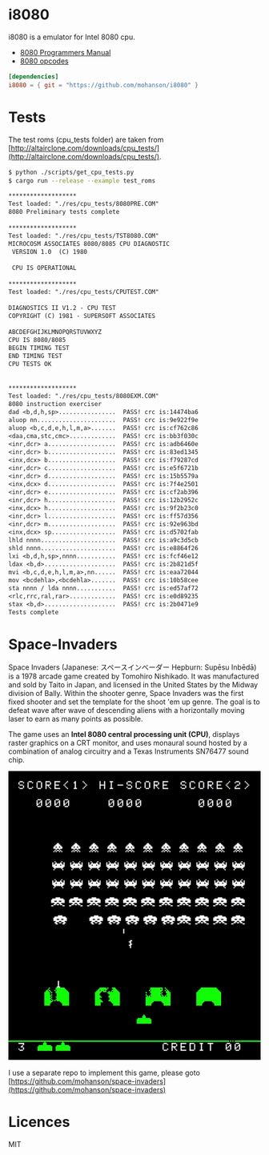 # i8080

i8080 is a emulator for Intel 8080 cpu.

- [8080 Programmers Manual](http://altairclone.com/downloads/manuals/8080%20Programmers%20Manual.pdf)
- [8080 opcodes](http://pastraiser.com/cpu/i8080/i8080_opcodes.html)

```toml
[dependencies]
i8080 = { git = "https://github.com/mohanson/i8080" }
```

# Tests

The test roms (cpu_tests folder) are taken from [http://altairclone.com/downloads/cpu_tests/](http://altairclone.com/downloads/cpu_tests/).

```sh
$ python ./scripts/get_cpu_tests.py
$ cargo run --release --example test_roms
```

```text
*******************
Test loaded: "./res/cpu_tests/8080PRE.COM"
8080 Preliminary tests complete

*******************
Test loaded: "./res/cpu_tests/TST8080.COM"
MICROCOSM ASSOCIATES 8080/8085 CPU DIAGNOSTIC
 VERSION 1.0  (C) 1980

 CPU IS OPERATIONAL

*******************
Test loaded: "./res/cpu_tests/CPUTEST.COM"

DIAGNOSTICS II V1.2 - CPU TEST
COPYRIGHT (C) 1981 - SUPERSOFT ASSOCIATES

ABCDEFGHIJKLMNOPQRSTUVWXYZ
CPU IS 8080/8085
BEGIN TIMING TEST
END TIMING TEST
CPU TESTS OK


*******************
Test loaded: "./res/cpu_tests/8080EXM.COM"
8080 instruction exerciser
dad <b,d,h,sp>................  PASS! crc is:14474ba6
aluop nn......................  PASS! crc is:9e922f9e
aluop <b,c,d,e,h,l,m,a>.......  PASS! crc is:cf762c86
<daa,cma,stc,cmc>.............  PASS! crc is:bb3f030c
<inr,dcr> a...................  PASS! crc is:adb6460e
<inr,dcr> b...................  PASS! crc is:83ed1345
<inx,dcx> b...................  PASS! crc is:f79287cd
<inr,dcr> c...................  PASS! crc is:e5f6721b
<inr,dcr> d...................  PASS! crc is:15b5579a
<inx,dcx> d...................  PASS! crc is:7f4e2501
<inr,dcr> e...................  PASS! crc is:cf2ab396
<inr,dcr> h...................  PASS! crc is:12b2952c
<inx,dcx> h...................  PASS! crc is:9f2b23c0
<inr,dcr> l...................  PASS! crc is:ff57d356
<inr,dcr> m...................  PASS! crc is:92e963bd
<inx,dcx> sp..................  PASS! crc is:d5702fab
lhld nnnn.....................  PASS! crc is:a9c3d5cb
shld nnnn.....................  PASS! crc is:e8864f26
lxi <b,d,h,sp>,nnnn...........  PASS! crc is:fcf46e12
ldax <b,d>....................  PASS! crc is:2b821d5f
mvi <b,c,d,e,h,l,m,a>,nn......  PASS! crc is:eaa72044
mov <bcdehla>,<bcdehla>.......  PASS! crc is:10b58cee
sta nnnn / lda nnnn...........  PASS! crc is:ed57af72
<rlc,rrc,ral,rar>.............  PASS! crc is:e0d89235
stax <b,d>....................  PASS! crc is:2b0471e9
Tests complete
```

# Space-Invaders

Space Invaders (Japanese: スペースインベーダー Hepburn: Supēsu Inbēdā) is a 1978 arcade game created by Tomohiro Nishikado. It was manufactured and sold by Taito in Japan, and licensed in the United States by the Midway division of Bally. Within the shooter genre, Space Invaders was the first fixed shooter and set the template for the shoot 'em up genre. The goal is to defeat wave after wave of descending aliens with a horizontally moving laser to earn as many points as possible.

The game uses an **Intel 8080 central processing unit (CPU)**, displays raster graphics on a CRT monitor, and uses monaural sound hosted by a combination of analog circuitry and a Texas Instruments SN76477 sound chip.

![img](./res/space-invaders.gif)

I use a separate repo to implement this game, please goto [https://github.com/mohanson/space-invaders](https://github.com/mohanson/space-invaders)

# Licences

MIT
